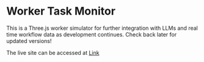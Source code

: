 # Worker Task Monitor

This is a Three.js worker simulator for further integration with LLMs and real time workflow data as development continues. Check back later for updated versions!  

The live site can be accessed at [Link](Photonic.github.io/wtm)
